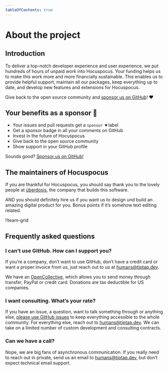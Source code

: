 ```yaml
---
tableOfContents: true
---
```


# About the project

## Introduction
To deliver a top-notch developer experience and user experience, we put hundreds of hours of unpaid work into Hocuspocus. Your funding helps us to make this work more and more financially sustainable. This enables us to provide helpful support, maintain all our packages, keep everything up to date, and develop new features and extensions for Hocuspocus.

Give back to the open source community and [sponsor us on GitHub](https://github.com/sponsors/ueberdosis)! ♥

## Your benefits as a sponsor 💖
* Your issues and pull requests get a `sponsor ♥` label
* Get a sponsor badge in all your comments on GitHub
* Invest in the future of Hocuspocus
* Give back to the open source community
* Show support in your GitHub profile

Sounds good? [Sponsor us on GitHub!](https://github.com/sponsors/ueberdosis)

## The maintainers of Hocuspocus
If you are thankful for Hocuspocus, you should say thank you to the lovely people at [überdosis](https://ueberdosis.io), the company that builds this software.

AND you should definitely hire us if you want us to design und build an amazing digital product for you. Bonus points if it’s somehow text editing related.

!!team-grid

## Frequently asked questions

### I can’t use GitHub. How can I support you?
If you’re a company, don’t want to use GitHub, don’t have a credit card or want a proper invoice from us, just reach out to us at [humans@tiptap.dev](mailto:humans@tiptap.dev).

We have an [OpenCollective](https://opencollective.com/tiptap), which allows you to send money through transfer, PayPal or credit card. Donations are tax deductible for US companies.

### I want consulting. What’s your rate?
If you have an issue, a question, want to talk something through or anything else, [please use GitHub issues](https://github.com/ueberdosis/hocuspocus/issues) to keep everything accessible to the whole community. For everything else, reach out to [humans@tiptap.dev](mailto:humans@tiptap.dev). We can take on a limited number of custom development and consulting contracts.

### Can we have a call?
Nope, we are big fans of asynchronous communication. If you really need to reach out in private, send us an email to [humans@tiptap.dev](mailto:humans@tiptap.dev), but don’t expect technical email support.

